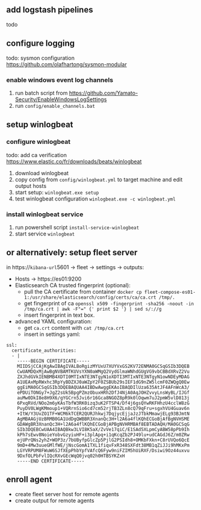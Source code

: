 ## add logstash pipelines
todo
## configure logging
todo: sysmon configuration  
https://github.com/olafhartong/sysmon-modular
### enable windows event log channels
1. run batch script from https://github.com/Yamato-Security/EnableWindowsLogSettings  
2. run `config/enable_channels.bat`
## setup winlogbeat
### configure winlogbeat
todo: add ca verification    
https://www.elastic.co/fr/downloads/beats/winlogbeat  

1. download winlogbeat
2. copy config from `config/winlogbeat.yml` to target machine and edit output hosts
3. start setup: ```winlogbeat.exe setup```   
4. test winlogbeat configuration `winlogbeat.exe -c winlogbeat.yml`

### install winlogbeat service
1. run powershell script ```install-service-winlogbeat```
2. start service ```winlogbeat```

## or alternatively: setup fleet server
in https://`kibana-url`5601 -> fleet -> settings -> outputs:
- Hosts -> https://es01:9200  
- Elasticsearch CA trusted fingerprint (optional):
  - pull the CA certificate from container `docker cp fleet-compose-es01-1:/usr/share/elasticsearch/config/certs/ca/ca.crt /tmp/.`  
  - get fingerprint of ca `openssl x509 -fingerprint -sha256 -noout -in /tmp/ca.crt | awk -F"=" {' print $2 '} | sed s/://g`  
  - insert fingerprint in text box.  
- advanced YAML configuration:  
  - get `ca.crt` content with `cat /tmp/ca.crt`  
  - insert in settings yaml:  
```
ssl:
  certificate_authorities:
  - |
    -----BEGIN CERTIFICATE-----
    MIIDSjCCAjKgAwIBAgIVALBoRgizMYUxU7XUYVxGS2KV72ENMA0GCSqGSIb3DQEB
    CwUAMDQxMjAwBgNVBAMTKUVsYXN0aWMgQ2VydGlmaWNhdGUgVG9vbCBBdXRvZ2Vu
    ZXJhdGVkIENBMB4XDTI0MTIxNTE3NTgyN1oXDTI3MTIxNTE3NTgyN1owNDEyMDAG
    A1UEAxMpRWxhc3RpYyBDZXJ0aWZpY2F0ZSBUb29sIEF1dG9nZW5lcmF0ZWQgQ0Ew
    ggEiMA0GCSqGSIb3DQEBAQUAA4IBDwAwggEKAoIBAQDIlUza635AtJF4AFnWcA3/
    ePDUiTONGy7+JgZ2sUk5BpgPZmzObuxHRh2DfJ4NjA0AqJOHZvvyLnsWyBL/IJGf
    auMw0DkI8e8H9X6/gYGCrn5Jvi6r16Gca8NGOZ8pR9k0lOqwm7uJ2pmW5vlD813j
    6PxqRVd/NOo2m6yKAsTbfW3RK0izq3uK2FTSP4/Df4j6gsQYwRKFHhzU4cclW8zG
    PuyDV0LWgKMmoup1+VQRrnSio6cd7cm52rjTB3ZLn8cQ79qFru+sgxhVU4Guav6n
    +ItW/Y3UvZO1TF+WCM6kTCER2QURJhkwj7DqjycEjjaJzJTbkMmawjELg93BJmtN
    AgMBAAGjUzBRMB0GA1UdDgQWBBR3XnanQc3H+l2A6a4flKQhECGoBjAfBgNVHSME
    GDAWgBR3XnanQc3H+l2A6a4flKQhECGoBjAPBgNVHRMBAf8EBTADAQH/MA0GCSqG
    SIb3DQEBCwUAA4IBAQBkw3LVI8K5aX/ZvVe17qiC/E1SAd5XLpmCyABW58pPb9Ih
    kPh7sEwv8NoieYobvGzyiuHF+i3plApq+i1qKcqZb2PJ49lu+udCAGdJ6Z/m0ZRw
    ejUPrQNs2yhZ+WOP3z/7bUByfpGlcZp5PjlG2PSIdh8+OMKbFXkn+C8rUVQo6QcE
    9mD+4Mw3uueGMlfWE/jNscGomA1TXL1fiqvFxR348SXFdt38MB1qZiJJi9hMKxPm
    LGYVRPUM8FWuW6SJfXEpPhbYpfVAfcQ6Fyw9niFZIM5hUiRXF/Dsiwi9Oz44uxvu
    9DxfOLPbFvlIQcRXvGEcWqQ0jvq02h0HTBSYKZxH
    -----END CERTIFICATE-----
```
## enroll agent
- create fleet server host for remote agents
- create output for remote agents  